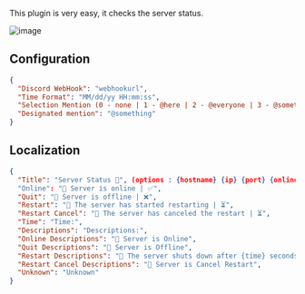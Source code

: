 This plugin is very easy, it checks the server status.

![image](https://i.imgur.com/624p9Eb.png) 

## Configuration

```json
{
  "Discord WebHook": "webhookurl",
  "Time Format": "MM/dd/yy HH:mm:ss",
  "Selection Mention (0 - none | 1 - @here | 2 - @everyone | 3 - @something)": 0,
  "Designated mention": "@something"
}
```

## Localization

```json
{
  "Title": "Server Status 💫", (options : {hostname} {ip} {port} {online} {maxplayers}) 
  "Online": "📡 Server is online | ✅",
  "Quit": "📡 Server is offline | ❌",
  "Restart": "📡 The server has started restarting | ⏳",
  "Restart Cancel": "📡 The server has canceled the restart | ⏳",
  "Time": "Time:",
  "Descriptions": "Descriptions:",
  "Online Descriptions": "🎈 Server is Online",
  "Quit Descriptions": "🎈 Server is Offline",
  "Restart Descriptions": "🎈 The server shuts down after {time} seconds.\n\n🎈 Reason: {reason}",
  "Restart Cancel Descriptions": "🎈 Server is Cancel Restart",
  "Unknown": "Unknown"
}
```